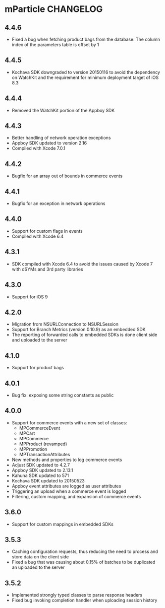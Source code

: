 # mParticle CHANGELOG

## 4.4.6

* Fixed a bug when fetching product bags from the database. The column index of the parameters table is offset by 1

## 4.4.5

* Kochava SDK downgraded to version 20150116 to avoid the dependency on WatchKit and the requirement for minimum deployment target of iOS 8.3

## 4.4.4

* Removed the WatchKit portion of the Appboy SDK

## 4.4.3

* Better handling of network operation exceptions
* Appboy SDK updated to version 2.16
* Compiled with Xcode 7.0.1

## 4.4.2

* Bugfix for an array out of bounds in commerce events

## 4.4.1

* Bugfix for an exception in network operations

## 4.4.0

* Support for custom flags in events
* Compiled with Xcode 6.4

## 4.3.1

* SDK compiled with Xcode 6.4 to avoid the issues caused by Xcode 7 with dSYMs and 3rd party libraries

## 4.3.0

* Support for iOS 9

## 4.2.0

* Migration from NSURLConnection to NSURLSession
* Support for Branch Metrics (version 0.10.9) as an embedded SDK
* The reporting of forwarded calls to embedded SDKs is done client side and uploaded to the server

## 4.1.0

* Support for product bags

## 4.0.1

* Bug fix: exposing some string constants as public

## 4.0.0

* Support for commerce events with a new set of classes:
    * MPCommerceEvent
    * MPCart
    * MPCommerce
    * MPProduct (revamped)
    * MPPromotion
    * MPTransactionAttributes
* New methods and properties to log commerce events
* Adjust SDK updated to 4.2.7
* Appboy SDK updated to 2.13.1
* Kahuna SDK updated to 571
* Kochava SDK updated to 20150523
* Appboy event attributes are logged as user attributes
* Triggering an upload when a commerce event is logged
* Filtering, custom mapping, and expansion of commerce events

## 3.6.0

* Support for custom mappings in embedded SDKs

## 3.5.3

* Caching configuration requests, thus reducing the need to process and store data on the client side
* Fixed a bug that was causing about 0.15% of batches to be duplicated an uploaded to the server

## 3.5.2

* Implemented strongly typed classes to parse response headers
* Fixed bug invoking completion handler when uploading session history
